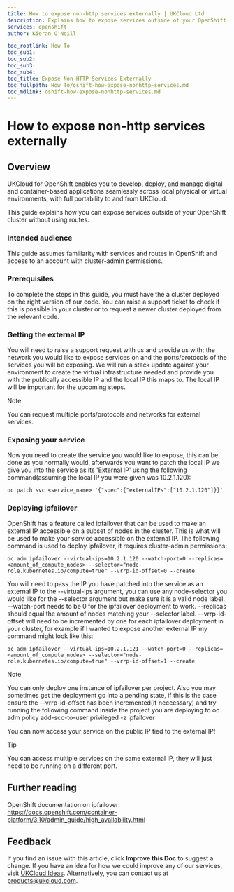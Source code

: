 ```yaml
---
title: How to expose non-http services externally | UKCloud Ltd
description: Explains how to expose services outside of your OpenShift cluster without using HTTP or HTTPS
services: openshift
author: Kieran O'Neill

toc_rootlink: How To
toc_sub1:
toc_sub2:
toc_sub3:
toc_sub4:
toc_title: Expose Non-HTTP Services Externally
toc_fullpath: How To/oshift-how-expose-nonhttp-services.md
toc_mdlink: oshift-how-expose-nonhttp-services.md
---
```


# How to expose non-http services externally

## Overview

UKCloud for OpenShift enables you to develop, deploy, and manage digital and container-based applications seamlessly across local physical or virtual environments, with full portability to and from UKCloud.

This guide explains how you can expose services outside of your OpenShift cluster without using routes.

### Intended audience

This guide assumes familiarity with services and routes in OpenShift and access to an account with cluster-admin permissions.

### Prerequisites

To complete the steps in this guide, you must have the a cluster deployed on the right version of our code. You can raise a support ticket to check if this is possible in your cluster or to request a newer cluster deployed from the relevant code.

### Getting the external IP

You will need to raise a support request with us and provide us with; the network you would like to expose services on and the ports/protocols of the services you will be exposing. We will run a stack update against your environment to create the virtual infrastructure needed and provide you with the publically accessible IP and the local IP this maps to. The local IP will be important for the upcoming steps.

> [!NOTE]
> You can request multiple ports/protocols and networks for external services.

### Exposing your service

Now you need to create the service you would like to expose, this can be done as you normally would, afterwards you want to patch the local IP we give you into the service as its 'External IP' using the following command(assuming the local IP you were given was 10.2.1.120):

```oc patch svc <service_name> '{"spec":{"externalIPs":["10.2.1.120"]}}'```

### Deploying ipfailover

OpenShift has a feature called ipfailover that can be used to make an external IP accessible on a subset of nodes in the cluster. This is what will be used to make your service accessible on the external IP. The following command is used to deploy ipfailover, it requires cluster-admin permissions:

```oc adm ipfailover --virtual-ips=10.2.1.120 --watch-port=0 --replicas=<amount_of_compute_nodes> --selector="node-role.kubernetes.io/compute=true" --vrrp-id-offset=0 --create```

You will need to pass the IP you have patched into the service as an external IP to the --virtual-ips argument, you can use any node-selector you would like for the --selector argument but make sure it is a valid node label. --watch-port needs to be 0 for the ipfailover deployment to work. --replicas should equal the amount of nodes matching your --selector label. --vrrp-id-offset will need to be incremented by one for each ipfailover deployment in your cluster, for example if I wanted to expose another external IP my command might look like this:

```oc adm ipfailover --virtual-ips=10.2.1.121 --watch-port=0 --replicas=<amount_of_compute_nodes> --selector="node-role.kubernetes.io/compute=true" --vrrp-id-offset=1 --create```

>[!NOTE]
>You can only deploy one instance of ipfailover per project. Also you may sometimes get the deployment go into a pending state, if this is the case ensure the --vrrp-id-offset has been incremented(if neccessary) and try running the following command inside the project you are deploying to
> oc adm policy add-scc-to-user privileged -z ipfailover

You can now access your service on the public IP tied to the external IP!

>[!TIP]
> You can access multiple services on the same external IP, they will just need to be running on a different port.

## Further reading

OpenShift documentation on ipfailover: https://docs.openshift.com/container-platform/3.10/admin_guide/high_availability.html


## Feedback

If you find an issue with this article, click **Improve this Doc** to suggest a change. If you have an idea for how we could improve any of our services, visit [UKCloud Ideas](https://ideas.ukcloud.com). Alternatively, you can contact us at <products@ukcloud.com>.
